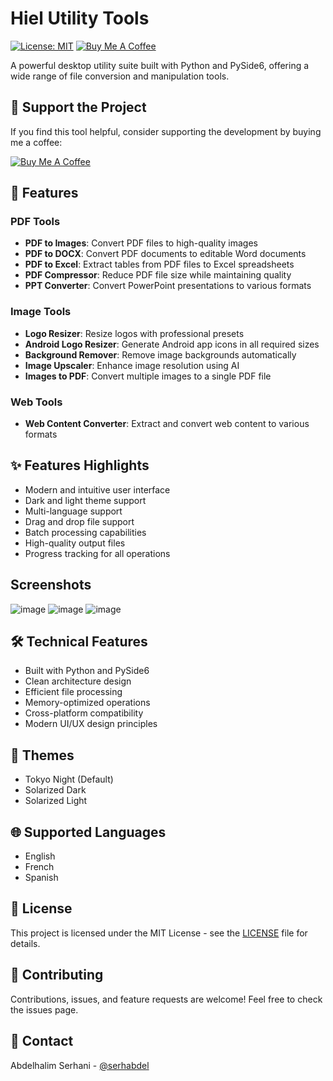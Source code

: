 # Hiel Utility Tools

[![License: MIT](https://img.shields.io/badge/License-MIT-yellow.svg)](https://opensource.org/licenses/MIT)
[![Buy Me A Coffee](https://img.shields.io/badge/Buy%20Me%20A%20Coffee-Support-orange.svg)](https://buymeacoffee.com/serhabdel)

A powerful desktop utility suite built with Python and PySide6, offering a wide range of file conversion and manipulation tools.

## 🎯 Support the Project

If you find this tool helpful, consider supporting the development by buying me a coffee:

[![Buy Me A Coffee](https://www.buymeacoffee.com/assets/img/custom_images/orange_img.png)](https://buymeacoffee.com/serhabdel)

## 🚀 Features

### PDF Tools
- **PDF to Images**: Convert PDF files to high-quality images
- **PDF to DOCX**: Convert PDF documents to editable Word documents
- **PDF to Excel**: Extract tables from PDF files to Excel spreadsheets
- **PDF Compressor**: Reduce PDF file size while maintaining quality
- **PPT Converter**: Convert PowerPoint presentations to various formats

### Image Tools
- **Logo Resizer**: Resize logos with professional presets
- **Android Logo Resizer**: Generate Android app icons in all required sizes
- **Background Remover**: Remove image backgrounds automatically
- **Image Upscaler**: Enhance image resolution using AI
- **Images to PDF**: Convert multiple images to a single PDF file

### Web Tools
- **Web Content Converter**: Extract and convert web content to various formats

## ✨ Features Highlights

- Modern and intuitive user interface
- Dark and light theme support
- Multi-language support
- Drag and drop file support
- Batch processing capabilities
- High-quality output files
- Progress tracking for all operations
## Screenshots
![image](https://github.com/user-attachments/assets/c09a567a-7538-4293-9353-82f20213af7f)
![image](https://github.com/user-attachments/assets/810f5276-23e0-4264-86c8-7a6443555135)
![image](https://github.com/user-attachments/assets/69fbe574-ee7a-444b-8880-df63882eb84a)

## 🛠️ Technical Features

- Built with Python and PySide6
- Clean architecture design
- Efficient file processing
- Memory-optimized operations
- Cross-platform compatibility
- Modern UI/UX design principles

## 🎨 Themes
- Tokyo Night (Default)
- Solarized Dark
- Solarized Light

## 🌐 Supported Languages
- English
- French
- Spanish

## 📝 License

This project is licensed under the MIT License - see the [LICENSE](LICENSE) file for details.

## 🤝 Contributing

Contributions, issues, and feature requests are welcome! Feel free to check the issues page.

## 📧 Contact

Abdelhalim Serhani - [@serhabdel](https://buymeacoffee.com/serhabdel)
